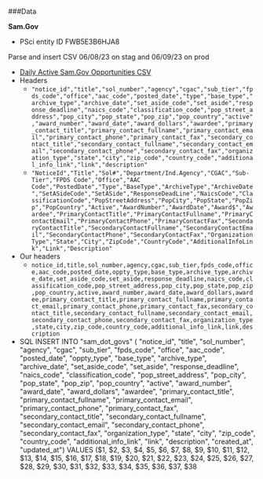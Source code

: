 ###Data

**Sam.Gov**

- PSci entity ID FWB5E3B6HJA8

Parse and insert CSV 06/08/23 on stag and 06/09/23 on prod

- [Daily Active Sam.Gov Opportunities CSV](https://sam.gov/data-services/Contract%20Opportunities/datagov?privacy=Public)
- Headers
  - `"notice_id","title","sol_number","agency","cgac","sub_tier","fpds_code","office","aac_code","posted_date","type","base_type","archive_type","archive_date","set_aside_code","set_aside","response_deadline","naics_code","classification_code","pop_street_address","pop_city","pop_state","pop_zip","pop_country","active","award_number","award_date","award_dollars","awardee","primary_contact_title","primary_contact_fullname","primary_contact_email","primary_contact_phone","primary_contact_fax","secondary_contact_title","secondary_contact_fullname","secondary_contact_email","secondary_contact_phone","secondary_contact_fax","organization_type","state","city","zip_code","country_code","additional_info_link","link","description"`
  - `"NoticeId","Title","Sol#","Department/Ind.Agency","CGAC","Sub-Tier","FPDS Code","Office","AAC Code","PostedDate","Type","BaseType","ArchiveType","ArchiveDate","SetASideCode","SetASide","ResponseDeadLine","NaicsCode","ClassificationCode","PopStreetAddress","PopCity","PopState","PopZip","PopCountry","Active","AwardNumber","AwardDate","Award$","Awardee","PrimaryContactTitle","PrimaryContactFullname","PrimaryContactEmail","PrimaryContactPhone","PrimaryContactFax","SecondaryContactTitle","SecondaryContactFullname","SecondaryContactEmail","SecondaryContactPhone","SecondaryContactFax","OrganizationType","State","City","ZipCode","CountryCode","AdditionalInfoLink","Link","Description"`
- Our headers
  - `notice_id,title,sol_number,agency,cgac,sub_tier,fpds_code,office,aac_code,posted_date,oppty_type,base_type,archive_type,archive_date,set_aside_code,set_aside,response_deadline,naics_code,classification_code,pop_street_address,pop_city,pop_state,pop_zip,pop_country,active,award_number,award_date,award_dollars,awardee,primary_contact_title,primary_contact_fullname,primary_contact_email,primary_contact_phone,primary_contact_fax,secondary_contact_title,secondary_contact_fullname,secondary_contact_email,secondary_contact_phone,secondary_contact_fax,organization_type,state,city,zip_code,country_code,additional_info_link,link,description`
- SQL INSERT INTO
  "sam_dot_govs" (
    "notice_id",
    "title",
    "sol_number",
    "agency",
    "cgac",
    "sub_tier",
    "fpds_code",
    "office",
    "aac_code",
    "posted_date",
    "oppty_type",
    "base_type",
    "archive_type",
    "archive_date",
    "set_aside_code",
    "set_aside",
    "response_deadline",
    "naics_code",
    "classification_code",
    "pop_street_address",
    "pop_city",
    "pop_state",
    "pop_zip",
    "pop_country",
    "active",
    "award_number",
    "award_date",
    "award_dollars",
    "awardee",
    "primary_contact_title",
    "primary_contact_fullname",
    "primary_contact_email",
    "primary_contact_phone",
    "primary_contact_fax",
    "secondary_contact_title",
    "secondary_contact_fullname",
    "secondary_contact_email",
    "secondary_contact_phone",
    "secondary_contact_fax",
    "organization_type",
    "state",
    "city",
    "zip_code",
    "country_code",
    "additional_info_link",
    "link",
    "description",
    "created_at",
    "updated_at")
VALUES
  ($1, $2, $3, $4, $5, $6, $7, $8, $9, $10, $11, $12, $13, $14, $15, $16, $17, $18, $19, $20, $21, $22, $23, $24, $25, $26, $27, $28, $29, $30, $31, $32, $33, $34, $35, $36, $37, $38
